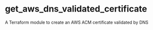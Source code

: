 # get_aws_dns_validated_certificate
A Terraform module to create an AWS ACM certificate validated by DNS
